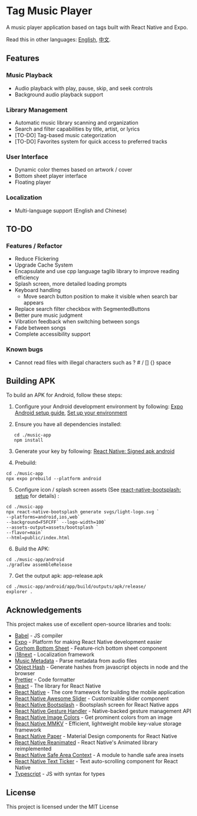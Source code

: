 # Tag Music Player

A music player application based on tags built with React Native and Expo.

Read this in other languages: [English](README.md), [中文](README-zh.md).

## Features

### Music Playback
- Audio playback with play, pause, skip, and seek controls
- Background audio playback support

### Library Management
- Automatic music library scanning and organization
- Search and filter capabilities by title, artist, or lyrics
- [TO-DO] Tag-based music categorization
- [TO-DO] Favorites system for quick access to preferred tracks

### User Interface
- Dynamic color themes based on artwork / cover
- Bottom sheet player interface
- Floating player

### Localization
- Multi-language support (English and Chinese)

## TO-DO
### Features / Refactor
- Reduce Flickering
- Upgrade Cache System
- Encapsulate and use cpp language taglib library to improve reading efficiency
- Splash screen, more detailed loading prompts
- Keyboard handling
    - Move search button position to make it visible when search bar appears
- Replace search filter checkbox with SegmentedButtons
- Better pure music judgment
- Vibration feedback when switching between songs
- Fade between songs
- Complete accessibility support
### Known bugs
- Cannot read files with illegal characters such as ? # / [] {} space

## Building APK

To build an APK for Android, follow these steps:
1. Configure your Android development environment by following:
[Expo Android setup guide](https://docs.expo.dev/workflow/android-studio-emulator/),
[Set up your environment](https://docs.expo.dev/get-started/set-up-your-environment/?mode=development-build&buildEnv=local)

2. Ensure you have all dependencies installed:
```shell
   cd ./music-app
   npm install
```

3. Generate your key by following:
[React Native: Signed apk android](https://reactnative.dev/docs/signed-apk-android)

4. Prebuild:
```shell
cd ./music-app
npx expo prebuild --platform android
```

5. Configure icon / splash screen assets (See [react-native-bootsplash: setup](https://github.com/zoontek/react-native-bootsplash?tab=readme-ov-file#setup) for details) :
```shell
cd ./music-app
npx react-native-bootsplash generate svgs/light-logo.svg ` 
--platforms=android,ios,web` 
--background=F5FCFF` --logo-width=100` 
--assets-output=assets/bootsplash ` 
--flavor=main` 
--html=public/index.html
```

6. Build the APK:
```shell
cd ./music-app/android
./gradlew assembleRelease
```

7. Get the output apk: app-release.apk
```shell
cd ./music-app/android/app/build/outputs/apk/release/
explorer .
```

## Acknowledgements

This project makes use of excellent open-source libraries and tools:

- [Babel](https://babeljs.io/) - JS compiler
- [Expo](https://expo.dev/) - Platform for making React Native development easier
- [Gorhom Bottom Sheet](https://github.com/gorhom/react-native-bottom-sheet) - Feature-rich bottom sheet component
- [i18next](https://www.i18next.com/) - Localization framework
- [Music Metadata](https://github.com/Borewit/music-metadata) - Parse metadata from audio files
- [Object Hash](https://github.com/puleos/object-hash) - Generate hashes from javascript objects in node and the browser
- [Prettier](https://prettier.io/) - Code formatter
- [React](https://github.com/facebook/react) - The library for React Native
- [React Native](https://reactnative.dev/) - The core framework for building the mobile application
- [React Native Awesome Slider](https://github.com/alantoa/react-native-awesome-slider) - Customizable slider component
- [React Native Bootsplash](https://github.com/zoontek/react-native-bootsplash) - Bootsplash screen for React Native apps
- [React Native Gesture Handler](https://docs.swmansion.com/react-native-gesture-handler/) - Native-backed gesture management API
- [React Native Image Colors](https://github.com/osamaqarem/react-native-image-colors) - Get prominent colors from an image
- [React Native MMKV](https://github.com/mrousavy/react-native-mmkv) - Efficient, lightweight mobile key-value storage framework
- [React Native Paper](https://callstack.github.io/react-native-paper/) - Material Design components for React Native
- [React Native Reanimated](https://docs.swmansion.com/react-native-reanimated/) - React Native's Animated library reimplemented
- [React Native Safe Area Context](https://github.com/AppAndFlow/react-native-safe-area-context) - A module to handle safe area insets
- [React Native Text Ticker](https://github.com/deanhet/react-native-text-ticker) - Text auto-scrolling component for React Native
- [Typescript](https://www.typescriptlang.org/) - JS with syntax for types

## License

This project is licensed under the MIT License
